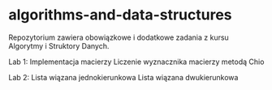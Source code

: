 # algorithms-and-data-structures

Repozytorium zawiera obowiązkowe i dodatkowe zadania z kursu Algorytmy i Struktory Danych.

Lab 1: 
Implementacja macierzy
Liczenie wyznacznika macierzy metodą Chio

Lab 2:
Lista wiązana jednokierunkowa
Lista wiązana dwukierunkowa
